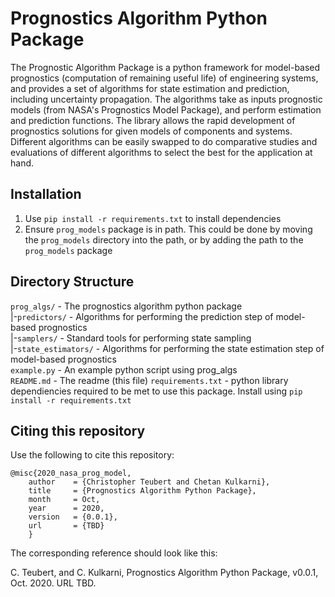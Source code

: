 # Prognostics Algorithm Python Package

The Prognostic Algorithm Package is a python framework for model-based prognostics (computation of remaining useful life) of engineering systems, and provides a set of algorithms for state estimation and prediction, including uncertainty propagation. The algorithms take as inputs prognostic models (from NASA's Prognostics Model Package), and perform estimation and prediction functions. The library allows the rapid development of prognostics solutions for given models of components and systems. Different algorithms can be easily swapped to do comparative studies and evaluations of different algorithms to select the best for the application at hand.

## Installation
1. Use `pip install -r requirements.txt` to install dependencies 
2. Ensure `prog_models` package is in path. This could be done by moving the `prog_models` directory into the path, or by adding the path to the `prog_models` package 

## Directory Structure 

`prog_algs/` - The prognostics algorithm python package <br>
 |-`predictors/` - Algorithms for performing the prediction step of model-based prognostics <br>
 |-`samplers/` - Standard tools for performing state sampling <br>
 |-`state_estimators/` - Algorithms for performing the state estimation step of model-based prognostics <br>
`example.py` - An example python script using prog_algs <br>
`README.md` - The readme (this file)
`requirements.txt` - python library dependiencies required to be met to use this package. Install using `pip install -r requirements.txt`

## Citing this repository
Use the following to cite this repository:

```
@misc{2020_nasa_prog_model,
    author    = {Christopher Teubert and Chetan Kulkarni},
    title     = {Prognostics Algorithm Python Package},
    month     = Oct,
    year      = 2020,
    version   = {0.0.1},
    url       = {TBD}
    }
```

The corresponding reference should look like this:

C. Teubert, and C. Kulkarni, Prognostics Algorithm Python Package, v0.0.1, Oct. 2020. URL TBD.